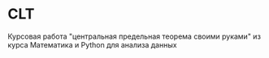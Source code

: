 # CLT
Курсовая работа "центральная предельная теорема своими руками" из курса Математика и Python для анализа данных

